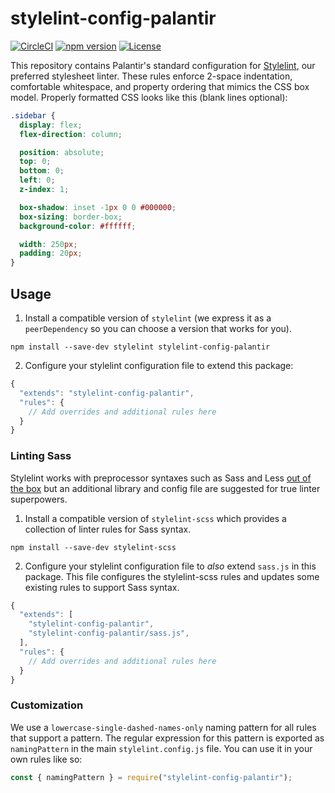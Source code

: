# stylelint-config-palantir

[![CircleCI](https://circleci.com/gh/palantir/stylelint-config-palantir.svg?style=shield&circle-token=f4447e3c4df0f0edee55b1f1823f07bb43c94604)](https://circleci.com/gh/palantir/stylelint-config-palantir)
[![npm version](https://badge.fury.io/js/stylelint-config-palantir.svg)](https://badge.fury.io/js/stylelint-config-palantir)
[![License](https://img.shields.io/badge/License-Apache%202.0-blue.svg)](https://opensource.org/licenses/Apache-2.0)

This repository contains Palantir's standard configuration for [Stylelint](https://github.com/stylelint/stylelint), our preferred stylesheet linter. These rules enforce 2-space indentation, comfortable whitespace, and property ordering that mimics the CSS box model. Properly formatted CSS looks like this (blank lines optional):

```css
.sidebar {
  display: flex;
  flex-direction: column;

  position: absolute;
  top: 0;
  bottom: 0;
  left: 0;
  z-index: 1;

  box-shadow: inset -1px 0 0 #000000;
  box-sizing: border-box;
  background-color: #ffffff;

  width: 250px;
  padding: 20px;
}
```

## Usage

1. Install a compatible version of `stylelint` (we express it as a `peerDependency` so you can choose a version that works for you).

  ```
  npm install --save-dev stylelint stylelint-config-palantir
  ```

2. Configure your stylelint configuration file to extend this package:

  ```js
  {
    "extends": "stylelint-config-palantir",
    "rules": {
      // Add overrides and additional rules here
    }
  }
  ```

### Linting Sass

Stylelint works with preprocessor syntaxes such as Sass and Less [out of the box](http://stylelint.io/user-guide/css-processors/) but an additional library and config file are suggested for true linter superpowers.

1. Install a compatible version of `stylelint-scss` which provides a collection of linter rules for Sass syntax.
  ```
  npm install --save-dev stylelint-scss
  ```

2. Configure your stylelint configuration file to _also_ extend `sass.js` in this package.
  This file configures the stylelint-scss rules and updates some existing rules to support Sass syntax.

  ```js
  {
    "extends": [
      "stylelint-config-palantir",
      "stylelint-config-palantir/sass.js",
    ],
    "rules": {
      // Add overrides and additional rules here
    }
  }
  ```

### Customization

We use a `lowercase-single-dashed-names-only` naming pattern for all rules that support a pattern. The regular expression for this pattern is exported as `namingPattern` in the main `stylelint.config.js` file. You can use it in your own rules like so:

```js
const { namingPattern } = require("stylelint-config-palantir");
```
